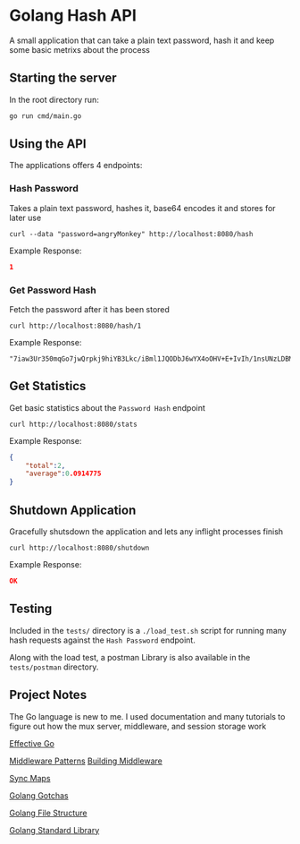 
# Golang Hash API
A small application that can take a plain text password, hash it and keep some basic metrixs about the process

## Starting the server
In the root directory run:
```sh 
go run cmd/main.go
```

## Using the API
The applications offers 4 endpoints:
### Hash Password
Takes a plain text password, hashes it, base64 encodes it and stores for later use
```
curl --data "password=angryMonkey" http://localhost:8080/hash
```
Example Response:
```json
1
```
### Get Password Hash
Fetch the password after it has been stored
```
curl http://localhost:8080/hash/1
```
Example Response:
```
"7iaw3Ur350mqGo7jwQrpkj9hiYB3Lkc/iBml1JQODbJ6wYX4oOHV+E+IvIh/1nsUNzLDBMxfqa2Ob1f1ACio/w=="
```
## Get Statistics
Get basic statistics about the `Password Hash` endpoint
```
curl http://localhost:8080/stats
```
Example Response:
```json
{
    "total":2,
    "average":0.0914775
}
```

## Shutdown Application
Gracefully shutsdown the application and lets any inflight processes finish
```
curl http://localhost:8080/shutdown
```
Example Response:
```json
OK
```
## Testing 
Included in the `tests/` directory is a `./load_test.sh` script for running many hash requests 
against the `Hash Password` endpoint. 

Along with the load test, a postman Library is also available in the `tests/postman` directory. 

## Project Notes
The Go language is new to me.  I used documentation and many tutorials to figure out how 
the mux server, middleware, and session storage work

[Effective Go](https://golang.org/doc/effective_go)

[Middleware Patterns](https://drstearns.github.io/tutorials/gomiddleware)
[Building Middleware](https://www.alexedwards.net/blog/making-and-using-middleware)

[Sync Maps](https://medium.com/@deckarep/the-new-kid-in-town-gos-sync-map-de24a6bf7c2c)

[Golang Gotchas](https://yourbasic.org/golang/#go-gotchas)

[Golang File Structure](https://github.com/golang-standards/project-layout)

[Golang Standard Library](https://pkg.go.dev/std#stdlib)